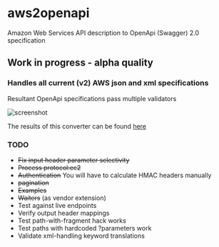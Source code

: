 # aws2openapi
Amazon Web Services API description to OpenApi (Swagger) 2.0 specification

## Work in progress - alpha quality

### Handles all current (v2) AWS json and xml specifications

Resultant OpenApi specifications pass multiple validators

![screenshot](https://mermade.github.io/aws2openapi/screenshot.png)

The results of this converter can be found [here](https://github.com/Mermade/openapi_specifications/tree/master/aws)

### TODO

* ~~Fix input header parameter selectivity~~
* ~~Process protocol:ec2~~
* ~~Authentication~~ You will have to calculate HMAC headers manually
* ~~pagination~~
* ~~Examples~~
* ~~Waiters~~ (as vendor extension)
* Test against live endpoints
* Verify output header mappings 
* Test path-with-fragment hack works
* Test paths with hardcoded ?parameters work
* Validate xml-handling keyword translations
